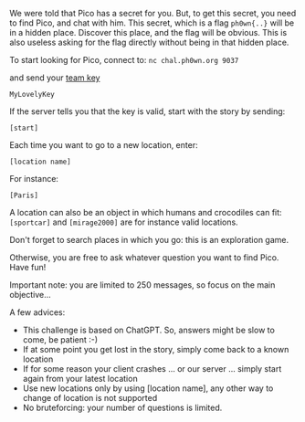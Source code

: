 We were told that Pico has a secret for you. But, to get this secret, you need to find Pico, and chat with him. This secret, which is a flag `ph0wn{..}` will be in a hidden place. Discover this place, and the flag will be obvious. This is also useless asking for the flag directly without being in that hidden place.

To start looking for Pico, connect to:
`nc chal.ph0wn.org 9037`

and send your [team key](/teamkeys)

```
MyLovelyKey
```

If the server tells you that the key is valid, start with the story by sending:

```
[start]
```

Each time you want to go to a new location, enter: 

```
[location name]
```

For instance:

```
[Paris]
```

A location can also be an object in which humans and crocodiles can fit: 
`[sportcar]` and `[mirage2000]` are for instance valid locations.

Don't forget to search places in which you go: this is an exploration game.

Otherwise, you are free to ask whatever question you want to find Pico. Have fun!

Important note: you are limited to 250 messages, so focus on the main objective...


A few advices:

- This challenge is based on ChatGPT. So, answers might be slow to come, be patient :-)
- If at some point you get lost in the story, simply come back to a known location
- If for some reason your client crashes ... or our server ... simply start again from your latest location
- Use new locations only by using [location name], any other way to change of location is not supported
- No bruteforcing: your number of questions is limited. 
